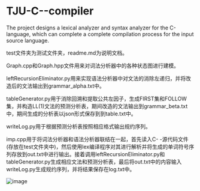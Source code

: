 # TJU-C--compiler
The project designs a lexical analyzer and syntax analyzer for the C-language, which can complete a complete compilation process for the input source language.

test文件夹为测试文件夹，readme.md为说明文档。

Graph.cpp和Graph.hpp文件用来对词法分析器中的各种状态图进行建模。

leftRecursionEliminator.py用来实现语法分析器中对文法的消除左递归，并将改造后的文法输出到grammar_alpha.txt中。

tableGenerator.py用于消除回溯和提取公共左因子，生成FIRST集和FOLLOW集，并构造LL(1)文法的预测分析表，期间改造的文法输出到grammar_beta.txt中，期间生成的分析表以json形式保存到到table.txt中。

writeLog.py用于根据预测分析表按照相应格式输出规约序列。

imp.cpp用于将词法分析器和语法分析器联结在一起，首先读入C- -源代码文件(存放在test文件夹中)，然后使用lex编译程序对其进行解析并将生成的单词符号序列存放到out.txt中进行输出。接着调用leftRecursionEliminator.py和tableGenerator.py生成相应文法和预测分析表，最后将out.txt中的内容输入writeLog.py生成规约序列，并将结果保存在log.txt中。

![image](https://github.com/TJU-healer/TJU-C--compiler/assets/91238369/2cab0bcc-da48-4e66-8565-52c6eafa8574)
